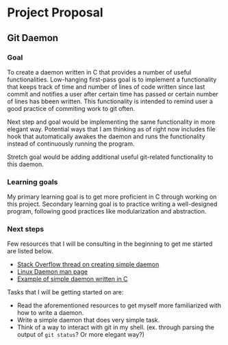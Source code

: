 # Project Proposal

## Git Daemon

### Goal

To create a daemon written in C that provides a number of useful functionalities. Low-hanging first-pass goal is to implement a functionality that keeps track of time and number of lines of code written since last commit and notifies a user after certain time has passed or certain number of lines has bbeen written. This functionality is intended to remind user a good practice of commiting work to git often.

Next step and goal would be implementing the same functionality in more elegant way. Potential ways that I am thinking as of right now includes file hook that automatically awakes the daemon and runs the functionality instead of continuously running the program.

Stretch goal would be adding additional useful git-related functionality to this daemon.

### Learning goals

My primary learning goal is to get more proficient in C through working on this project. Secondary learning goal is to practice writing a well-designed program, following good practices like modularization and abstraction.

### Next steps

Few resources that I will be consulting in the beginning to get me started are listed below.
- [Stack Overflow thread on creating simple daemon](https://stackoverflow.com/questions/17954432/creating-a-daemon-in-linux)
- [Linux Daemon man page](https://www.freedesktop.org/software/systemd/man/daemon.html)
- [Example of simple daemon written in C](https://github.com/jirihnidek/daemon)

Tasks that I will be getting started on are:
- Read the aforementioned resources to get myself more familiarized with how to write a daemon.
- Write a simple daemon that does very simple task.
- Think of a way to interact with git in my shell. (ex. through parsing the output of `git status`? Or more elegant way?)
